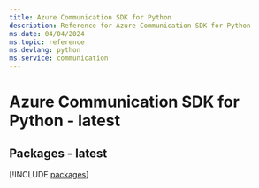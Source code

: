 ```yaml
---
title: Azure Communication SDK for Python
description: Reference for Azure Communication SDK for Python
ms.date: 04/04/2024
ms.topic: reference
ms.devlang: python
ms.service: communication
---
```

# Azure Communication SDK for Python - latest
## Packages - latest
[!INCLUDE [packages](communication-index.md)]